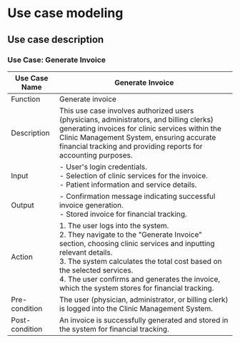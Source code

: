 
# Use case modeling

## Use case description

### Use Case: Generate Invoice

| Use Case Name  | Generate Invoice                                                                    |
|----------------|--------------------------------------------------------------------------------------|
| Function       | Generate invoice                                                                    |
| Description    | This use case involves authorized users (physicians, administrators, and billing clerks) generating invoices for clinic services within the Clinic Management System, ensuring accurate financial tracking and providing reports for accounting purposes. |
| Input          | - User's login credentials.<br>- Selection of clinic services for the invoice.<br>- Patient information and service details. |
| Output         | - Confirmation message indicating successful invoice generation.<br>- Stored invoice for financial tracking. |
| Action         | 1. The user logs into the system.<br>2. They navigate to the "Generate Invoice" section, choosing clinic services and inputting relevant details.<br>3. The system calculates the total cost based on the selected services.<br>4. The user confirms and generates the invoice, which the system stores for financial tracking. |
| Pre-condition  | The user (physician, administrator, or billing clerk) is logged into the Clinic Management System. |
| Post-condition | An invoice is successfully generated and stored in the system for financial tracking. |

